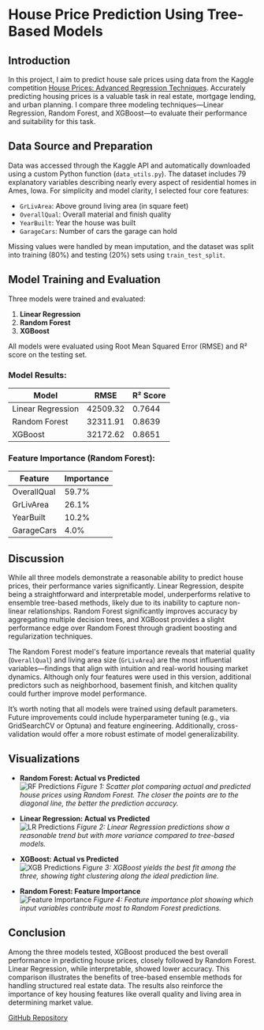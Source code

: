 # House Price Prediction Using Tree-Based Models

## Introduction

In this project, I aim to predict house sale prices using data from the Kaggle competition [House Prices: Advanced Regression Techniques](https://www.kaggle.com/competitions/house-prices-advanced-regression-techniques). Accurately predicting housing prices is a valuable task in real estate, mortgage lending, and urban planning. I compare three modeling techniques—Linear Regression, Random Forest, and XGBoost—to evaluate their performance and suitability for this task.

## Data Source and Preparation

Data was accessed through the Kaggle API and automatically downloaded using a custom Python function (`data_utils.py`). The dataset includes 79 explanatory variables describing nearly every aspect of residential homes in Ames, Iowa. For simplicity and model clarity, I selected four core features:

- `GrLivArea`: Above ground living area (in square feet)  
- `OverallQual`: Overall material and finish quality  
- `YearBuilt`: Year the house was built  
- `GarageCars`: Number of cars the garage can hold  

Missing values were handled by mean imputation, and the dataset was split into training (80%) and testing (20%) sets using `train_test_split`.

## Model Training and Evaluation

Three models were trained and evaluated:

1. **Linear Regression**
2. **Random Forest**
3. **XGBoost**

All models were evaluated using Root Mean Squared Error (RMSE) and R² score on the testing set.

### Model Results:

| Model             | RMSE      | R² Score |
|-------------------|-----------|----------|
| Linear Regression | 42509.32  | 0.7644   |
| Random Forest     | 32311.91  | 0.8639   |
| XGBoost           | 32172.62  | 0.8651   |

### Feature Importance (Random Forest):

| Feature      | Importance |
|--------------|------------|
| OverallQual  | 59.7%      |
| GrLivArea    | 26.1%      |
| YearBuilt    | 10.2%      |
| GarageCars   | 4.0%       |

## Discussion

While all three models demonstrate a reasonable ability to predict house prices, their performance varies significantly. Linear Regression, despite being a straightforward and interpretable model, underperforms relative to ensemble tree-based methods, likely due to its inability to capture non-linear relationships. Random Forest significantly improves accuracy by aggregating multiple decision trees, and XGBoost provides a slight performance edge over Random Forest through gradient boosting and regularization techniques.

The Random Forest model's feature importance reveals that material quality (`OverallQual`) and living area size (`GrLivArea`) are the most influential variables—findings that align with intuition and real-world housing market dynamics. Although only four features were used in this version, additional predictors such as neighborhood, basement finish, and kitchen quality could further improve model performance.

It’s worth noting that all models were trained using default parameters. Future improvements could include hyperparameter tuning (e.g., via GridSearchCV or Optuna) and feature engineering. Additionally, cross-validation would offer a more robust estimate of model generalizability.

## Visualizations

- **Random Forest: Actual vs Predicted**  
  ![RF Predictions](images/rf_pred_vs_actual.png)
  *Figure 1: Scatter plot comparing actual and predicted house prices using Random Forest. The closer the points are to the diagonal line, the better the prediction accuracy.*

- **Linear Regression: Actual vs Predicted**  
  ![LR Predictions](images/lr_pred_vs_actual.png)
  *Figure 2: Linear Regression predictions show a reasonable trend but with more variance compared to tree-based models.*

- **XGBoost: Actual vs Predicted**  
  ![XGB Predictions](images/xgb_pred_vs_actual.png)
  *Figure 3: XGBoost yields the best fit among the three, showing tight clustering along the ideal prediction line.*


- **Random Forest: Feature Importance**  
  ![Feature Importance](images/rf_feature_importance.png)
  *Figure 4: Feature importance plot showing which input variables contribute most to Random Forest predictions.*

## Conclusion

Among the three models tested, XGBoost produced the best overall performance in predicting house prices, closely followed by Random Forest. Linear Regression, while interpretable, showed lower accuracy. This comparison illustrates the benefits of tree-based ensemble methods for handling structured real estate data. The results also reinforce the importance of key housing features like overall quality and living area in determining market value.

[GitHub Repository](https://github.com/Tiff0416/house-price-prediction)
